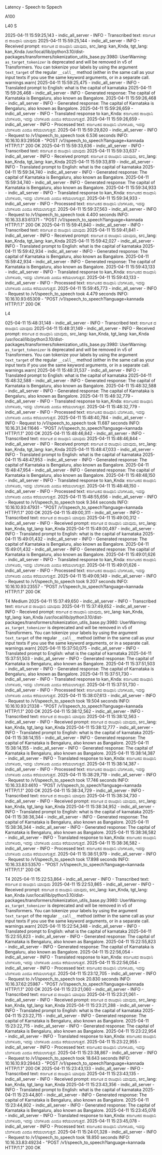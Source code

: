 Latency - Speech to Sppech


A100



L40 S

2025-04-11 15:59:25,143 - indic_all_server - INFO - Transcribed text: ಕರ್ನಾಟಕ ದ ರಾಜಧಾನಿ ಯಾವುದು
2025-04-11 15:59:25,144 - indic_all_server - INFO - Received prompt: ಕರ್ನಾಟಕ ದ ರಾಜಧಾನಿ ಯಾವುದು, src_lang: kan_Knda, tgt_lang: kan_Knda
/usr/local/lib/python3.10/dist-packages/transformers/tokenization_utils_base.py:3980: UserWarning: `as_target_tokenizer` is deprecated and will be removed in v5 of Transformers. You can tokenize your labels by using the argument `text_target` of the regular `__call__` method (either in the same call as your input texts if you use the same keyword arguments, or in a separate call.
  warnings.warn(
2025-04-11 15:59:25,475 - indic_all_server - INFO - Translated prompt to English: what is the capital of karnataka
2025-04-11 15:59:26,468 - indic_all_server - INFO - Generated response: The capital of Karnataka is Bengaluru, also known as Bangalore.
2025-04-11 15:59:26,468 - indic_all_server - INFO - Generated response: The capital of Karnataka is Bengaluru, also known as Bangalore.
2025-04-11 15:59:26,659 - indic_all_server - INFO - Translated response to kan_Knda: ಕರ್ನಾಟಕದ ರಾಜಧಾನಿ ಬೆಂಗಳೂರು, ಇದನ್ನು ಬೆಂಗಳೂರು ಎಂದೂ ಕರೆಯಲಾಗುತ್ತದೆ. 
2025-04-11 15:59:26,659 - indic_all_server - INFO - Processed text: ಕರ್ನಾಟಕದ ರಾಜಧಾನಿ ಬೆಂಗಳೂರು, ಇದನ್ನು ಬೆಂಗಳೂರು ಎಂದೂ ಕರೆಯಲಾಗುತ್ತದೆ. 
2025-04-11 15:59:29,820 - indic_all_server - INFO - Request to /v1/speech_to_speech took 6.536 seconds
INFO:     10.16.10.93:29508 - "POST /v1/speech_to_speech?language=kannada HTTP/1.1" 200 OK
2025-04-11 15:59:33,636 - indic_all_server - INFO - Transcribed text: ಕರ್ನಾಟಕ ದ ರಾಜಧಾನಿ ಯಾವುದು
2025-04-11 15:59:33,637 - indic_all_server - INFO - Received prompt: ಕರ್ನಾಟಕ ದ ರಾಜಧಾನಿ ಯಾವುದು, src_lang: kan_Knda, tgt_lang: kan_Knda
2025-04-11 15:59:33,819 - indic_all_server - INFO - Translated prompt to English: what is the capital of karnataka
2025-04-11 15:59:34,740 - indic_all_server - INFO - Generated response: The capital of Karnataka is Bengaluru, also known as Bangalore.
2025-04-11 15:59:34,740 - indic_all_server - INFO - Generated response: The capital of Karnataka is Bengaluru, also known as Bangalore.
2025-04-11 15:59:34,933 - indic_all_server - INFO - Translated response to kan_Knda: ಕರ್ನಾಟಕದ ರಾಜಧಾನಿ ಬೆಂಗಳೂರು, ಇದನ್ನು ಬೆಂಗಳೂರು ಎಂದೂ ಕರೆಯಲಾಗುತ್ತದೆ. 
2025-04-11 15:59:34,933 - indic_all_server - INFO - Processed text: ಕರ್ನಾಟಕದ ರಾಜಧಾನಿ ಬೆಂಗಳೂರು, ಇದನ್ನು ಬೆಂಗಳೂರು ಎಂದೂ ಕರೆಯಲಾಗುತ್ತದೆ. 
2025-04-11 15:59:37,563 - indic_all_server - INFO - Request to /v1/speech_to_speech took 4.400 seconds
INFO:     10.16.33.83:61371 - "POST /v1/speech_to_speech?language=kannada HTTP/1.1" 200 OK
2025-04-11 15:59:41,840 - indic_all_server - INFO - Transcribed text: ಕರ್ನಾಟಕ ದ ರಾಜಧಾನಿ ಯಾವುದು
2025-04-11 15:59:41,841 - indic_all_server - INFO - Received prompt: ಕರ್ನಾಟಕ ದ ರಾಜಧಾನಿ ಯಾವುದು, src_lang: kan_Knda, tgt_lang: kan_Knda
2025-04-11 15:59:42,027 - indic_all_server - INFO - Translated prompt to English: what is the capital of karnataka
2025-04-11 15:59:42,934 - indic_all_server - INFO - Generated response: The capital of Karnataka is Bengaluru, also known as Bangalore.
2025-04-11 15:59:42,934 - indic_all_server - INFO - Generated response: The capital of Karnataka is Bengaluru, also known as Bangalore.
2025-04-11 15:59:43,133 - indic_all_server - INFO - Translated response to kan_Knda: ಕರ್ನಾಟಕದ ರಾಜಧಾನಿ ಬೆಂಗಳೂರು, ಇದನ್ನು ಬೆಂಗಳೂರು ಎಂದೂ ಕರೆಯಲಾಗುತ್ತದೆ. 
2025-04-11 15:59:43,133 - indic_all_server - INFO - Processed text: ಕರ್ನಾಟಕದ ರಾಜಧಾನಿ ಬೆಂಗಳೂರು, ಇದನ್ನು ಬೆಂಗಳೂರು ಎಂದೂ ಕರೆಯಲಾಗುತ್ತದೆ. 
2025-04-11 15:59:45,773 - indic_all_server - INFO - Request to /v1/speech_to_speech took 4.479 seconds
INFO:     10.16.10.93:65309 - "POST /v1/speech_to_speech?language=kannada HTTP/1.1" 200 OK

L4 

025-04-11 15:48:31,148 - indic_all_server - INFO - Transcribed text: ಕರ್ನಾಟಕ ದ ರಾಜಧಾನಿ ಯಾವುದು
2025-04-11 15:48:31,149 - indic_all_server - INFO - Received prompt: ಕರ್ನಾಟಕ ದ ರಾಜಧಾನಿ ಯಾವುದು, src_lang: kan_Knda, tgt_lang: kan_Knda
/usr/local/lib/python3.10/dist-packages/transformers/tokenization_utils_base.py:3980: UserWarning: `as_target_tokenizer` is deprecated and will be removed in v5 of Transformers. You can tokenize your labels by using the argument `text_target` of the regular `__call__` method (either in the same call as your input texts if you use the same keyword arguments, or in a separate call.
  warnings.warn(
2025-04-11 15:48:31,537 - indic_all_server - INFO - Translated prompt to English: what is the capital of karnataka
2025-04-11 15:48:32,588 - indic_all_server - INFO - Generated response: The capital of Karnataka is Bengaluru, also known as Bangalore.
2025-04-11 15:48:32,588 - indic_all_server - INFO - Generated response: The capital of Karnataka is Bengaluru, also known as Bangalore.
2025-04-11 15:48:32,779 - indic_all_server - INFO - Translated response to kan_Knda: ಕರ್ನಾಟಕದ ರಾಜಧಾನಿ ಬೆಂಗಳೂರು, ಇದನ್ನು ಬೆಂಗಳೂರು ಎಂದೂ ಕರೆಯಲಾಗುತ್ತದೆ. 
2025-04-11 15:48:32,779 - indic_all_server - INFO - Processed text: ಕರ್ನಾಟಕದ ರಾಜಧಾನಿ ಬೆಂಗಳೂರು, ಇದನ್ನು ಬೆಂಗಳೂರು ಎಂದೂ ಕರೆಯಲಾಗುತ್ತದೆ. 
2025-04-11 15:48:40,784 - indic_all_server - INFO - Request to /v1/speech_to_speech took 11.687 seconds
INFO:     10.16.31.34:11646 - "POST /v1/speech_to_speech?language=kannada HTTP/1.1" 200 OK
2025-04-11 15:48:46,842 - indic_all_server - INFO - Transcribed text: ಕರ್ನಾಟಕ ದ ರಾಜಧಾನಿ ಯಾವುದು
2025-04-11 15:48:46,844 - indic_all_server - INFO - Received prompt: ಕರ್ನಾಟಕ ದ ರಾಜಧಾನಿ ಯಾವುದು, src_lang: kan_Knda, tgt_lang: kan_Knda
2025-04-11 15:48:47,033 - indic_all_server - INFO - Translated prompt to English: what is the capital of karnataka
2025-04-11 15:48:47,953 - indic_all_server - INFO - Generated response: The capital of Karnataka is Bengaluru, also known as Bangalore.
2025-04-11 15:48:47,954 - indic_all_server - INFO - Generated response: The capital of Karnataka is Bengaluru, also known as Bangalore.
2025-04-11 15:48:48,150 - indic_all_server - INFO - Translated response to kan_Knda: ಕರ್ನಾಟಕದ ರಾಜಧಾನಿ ಬೆಂಗಳೂರು, ಇದನ್ನು ಬೆಂಗಳೂರು ಎಂದೂ ಕರೆಯಲಾಗುತ್ತದೆ. 
2025-04-11 15:48:48,150 - indic_all_server - INFO - Processed text: ಕರ್ನಾಟಕದ ರಾಜಧಾನಿ ಬೆಂಗಳೂರು, ಇದನ್ನು ಬೆಂಗಳೂರು ಎಂದೂ ಕರೆಯಲಾಗುತ್ತದೆ. 
2025-04-11 15:48:55,656 - indic_all_server - INFO - Request to /v1/speech_to_speech took 9.344 seconds
INFO:     10.16.10.93:47931 - "POST /v1/speech_to_speech?language=kannada HTTP/1.1" 200 OK
2025-04-11 15:49:00,311 - indic_all_server - INFO - Transcribed text: ಕರ್ನಾಟಕ ದ ರಾಜಧಾನಿ ಯಾವುದು
2025-04-11 15:49:00,312 - indic_all_server - INFO - Received prompt: ಕರ್ನಾಟಕ ದ ರಾಜಧಾನಿ ಯಾವುದು, src_lang: kan_Knda, tgt_lang: kan_Knda
2025-04-11 15:49:00,497 - indic_all_server - INFO - Translated prompt to English: what is the capital of karnataka
2025-04-11 15:49:01,432 - indic_all_server - INFO - Generated response: The capital of Karnataka is Bengaluru, also known as Bangalore.
2025-04-11 15:49:01,432 - indic_all_server - INFO - Generated response: The capital of Karnataka is Bengaluru, also known as Bangalore.
2025-04-11 15:49:01,626 - indic_all_server - INFO - Translated response to kan_Knda: ಕರ್ನಾಟಕದ ರಾಜಧಾನಿ ಬೆಂಗಳೂರು, ಇದನ್ನು ಬೆಂಗಳೂರು ಎಂದೂ ಕರೆಯಲಾಗುತ್ತದೆ. 
2025-04-11 15:49:01,626 - indic_all_server - INFO - Processed text: ಕರ್ನಾಟಕದ ರಾಜಧಾನಿ ಬೆಂಗಳೂರು, ಇದನ್ನು ಬೆಂಗಳೂರು ಎಂದೂ ಕರೆಯಲಾಗುತ್ತದೆ. 
2025-04-11 15:49:09,149 - indic_all_server - INFO - Request to /v1/speech_to_speech took 9.207 seconds
INFO:     10.16.10.93:23557 - "POST /v1/speech_to_speech?language=kannada HTTP/1.1" 200 OK
 

T4 Medium
2025-04-11 15:37:49,650 - indic_all_server - INFO - Transcribed text: ಕರ್ನಾಟಕ ದ ರಾಜಧಾನಿ ಯಾವುದು
2025-04-11 15:37:49,652 - indic_all_server - INFO - Received prompt: ಕರ್ನಾಟಕ ದ ರಾಜಧಾನಿ ಯಾವುದು, src_lang: kan_Knda, tgt_lang: kan_Knda
/usr/local/lib/python3.10/dist-packages/transformers/tokenization_utils_base.py:3980: UserWarning: `as_target_tokenizer` is deprecated and will be removed in v5 of Transformers. You can tokenize your labels by using the argument `text_target` of the regular `__call__` method (either in the same call as your input texts if you use the same keyword arguments, or in a separate call.
  warnings.warn(
2025-04-11 15:37:50,075 - indic_all_server - INFO - Translated prompt to English: what is the capital of karnataka
2025-04-11 15:37:51,503 - indic_all_server - INFO - Generated response: The capital of Karnataka is Bengaluru, also known as Bangalore.
2025-04-11 15:37:51,503 - indic_all_server - INFO - Generated response: The capital of Karnataka is Bengaluru, also known as Bangalore.
2025-04-11 15:37:51,730 - indic_all_server - INFO - Translated response to kan_Knda: ಕರ್ನಾಟಕದ ರಾಜಧಾನಿ ಬೆಂಗಳೂರು, ಇದನ್ನು ಬೆಂಗಳೂರು ಎಂದೂ ಕರೆಯಲಾಗುತ್ತದೆ. 
2025-04-11 15:37:51,730 - indic_all_server - INFO - Processed text: ಕರ್ನಾಟಕದ ರಾಜಧಾನಿ ಬೆಂಗಳೂರು, ಇದನ್ನು ಬೆಂಗಳೂರು ಎಂದೂ ಕರೆಯಲಾಗುತ್ತದೆ. 
2025-04-11 15:38:07,613 - indic_all_server - INFO - Request to /v1/speech_to_speech took 19.504 seconds
INFO:     10.16.10.93:21338 - "POST /v1/speech_to_speech?language=kannada HTTP/1.1" 200 OK
2025-04-11 15:38:12,562 - indic_all_server - INFO - Transcribed text: ಕರ್ನಾಟಕ ದ ರಾಜಧಾನಿ ಯಾವುದು
2025-04-11 15:38:12,563 - indic_all_server - INFO - Received prompt: ಕರ್ನಾಟಕ ದ ರಾಜಧಾನಿ ಯಾವುದು, src_lang: kan_Knda, tgt_lang: kan_Knda
2025-04-11 15:38:12,777 - indic_all_server - INFO - Translated prompt to English: what is the capital of karnataka
2025-04-11 15:38:14,155 - indic_all_server - INFO - Generated response: The capital of Karnataka is Bengaluru, also known as Bangalore.
2025-04-11 15:38:14,155 - indic_all_server - INFO - Generated response: The capital of Karnataka is Bengaluru, also known as Bangalore.
2025-04-11 15:38:14,387 - indic_all_server - INFO - Translated response to kan_Knda: ಕರ್ನಾಟಕದ ರಾಜಧಾನಿ ಬೆಂಗಳೂರು, ಇದನ್ನು ಬೆಂಗಳೂರು ಎಂದೂ ಕರೆಯಲಾಗುತ್ತದೆ. 
2025-04-11 15:38:14,387 - indic_all_server - INFO - Processed text: ಕರ್ನಾಟಕದ ರಾಜಧಾನಿ ಬೆಂಗಳೂರು, ಇದನ್ನು ಬೆಂಗಳೂರು ಎಂದೂ ಕರೆಯಲಾಗುತ್ತದೆ. 
2025-04-11 15:38:29,719 - indic_all_server - INFO - Request to /v1/speech_to_speech took 17.746 seconds
INFO:     10.16.33.83:4610 - "POST /v1/speech_to_speech?language=kannada HTTP/1.1" 200 OK
2025-04-11 15:38:34,729 - indic_all_server - INFO - Transcribed text: ಕರ್ನಾಟಕ ದ ರಾಜಧಾನಿ ಯಾವುದು
2025-04-11 15:38:34,730 - indic_all_server - INFO - Received prompt: ಕರ್ನಾಟಕ ದ ರಾಜಧಾನಿ ಯಾವುದು, src_lang: kan_Knda, tgt_lang: kan_Knda
2025-04-11 15:38:34,952 - indic_all_server - INFO - Translated prompt to English: what is the capital of karnataka
2025-04-11 15:38:36,344 - indic_all_server - INFO - Generated response: The capital of Karnataka is Bengaluru, also known as Bangalore.
2025-04-11 15:38:36,344 - indic_all_server - INFO - Generated response: The capital of Karnataka is Bengaluru, also known as Bangalore.
2025-04-11 15:38:36,582 - indic_all_server - INFO - Translated response to kan_Knda: ಕರ್ನಾಟಕದ ರಾಜಧಾನಿ ಬೆಂಗಳೂರು, ಇದನ್ನು ಬೆಂಗಳೂರು ಎಂದೂ ಕರೆಯಲಾಗುತ್ತದೆ. 
2025-04-11 15:38:36,582 - indic_all_server - INFO - Processed text: ಕರ್ನಾಟಕದ ರಾಜಧಾನಿ ಬೆಂಗಳೂರು, ಇದನ್ನು ಬೆಂಗಳೂರು ಎಂದೂ ಕರೆಯಲಾಗುತ್ತದೆ. 
2025-04-11 15:38:51,979 - indic_all_server - INFO - Request to /v1/speech_to_speech took 17.898 seconds
INFO:     10.16.33.83:53570 - "POST /v1/speech_to_speech?language=kannada HTTP/1.1" 200 OK
 



T4 
2025-04-11 15:22:53,864 - indic_all_server - INFO - Transcribed text: ಕರ್ನಾಟಕ ದ ರಾಜಧಾನಿ ಯಾವುದು
2025-04-11 15:22:53,865 - indic_all_server - INFO - Received prompt: ಕರ್ನಾಟಕ ದ ರಾಜಧಾನಿ ಯಾವುದು, src_lang: kan_Knda, tgt_lang: kan_Knda
/usr/local/lib/python3.10/dist-packages/transformers/tokenization_utils_base.py:3980: UserWarning: `as_target_tokenizer` is deprecated and will be removed in v5 of Transformers. You can tokenize your labels by using the argument `text_target` of the regular `__call__` method (either in the same call as your input texts if you use the same keyword arguments, or in a separate call.
  warnings.warn(
2025-04-11 15:22:54,348 - indic_all_server - INFO - Translated prompt to English: what is the capital of karnataka
2025-04-11 15:22:55,823 - indic_all_server - INFO - Generated response: The capital of Karnataka is Bengaluru, also known as Bangalore.
2025-04-11 15:22:55,823 - indic_all_server - INFO - Generated response: The capital of Karnataka is Bengaluru, also known as Bangalore.
2025-04-11 15:22:56,054 - indic_all_server - INFO - Translated response to kan_Knda: ಕರ್ನಾಟಕದ ರಾಜಧಾನಿ ಬೆಂಗಳೂರು, ಇದನ್ನು ಬೆಂಗಳೂರು ಎಂದೂ ಕರೆಯಲಾಗುತ್ತದೆ. 
2025-04-11 15:22:56,054 - indic_all_server - INFO - Processed text: ಕರ್ನಾಟಕದ ರಾಜಧಾನಿ ಬೆಂಗಳೂರು, ಇದನ್ನು ಬೆಂಗಳೂರು ಎಂದೂ ಕರೆಯಲಾಗುತ್ತದೆ. 
2025-04-11 15:23:12,705 - indic_all_server - INFO - Request to /v1/speech_to_speech took 20.830 seconds
INFO:     10.16.37.62:25987 - "POST /v1/speech_to_speech?language=kannada HTTP/1.1" 200 OK
2025-04-11 15:23:21,060 - indic_all_server - INFO - Transcribed text: ಕರ್ನಾಟಕ ದ ರಾಜಧಾನಿ ಯಾವುದು
2025-04-11 15:23:21,061 - indic_all_server - INFO - Received prompt: ಕರ್ನಾಟಕ ದ ರಾಜಧಾನಿ ಯಾವುದು, src_lang: kan_Knda, tgt_lang: kan_Knda
2025-04-11 15:23:21,288 - indic_all_server - INFO - Translated prompt to English: what is the capital of karnataka
2025-04-11 15:23:22,715 - indic_all_server - INFO - Generated response: The capital of Karnataka is Bengaluru, also known as Bangalore.
2025-04-11 15:23:22,715 - indic_all_server - INFO - Generated response: The capital of Karnataka is Bengaluru, also known as Bangalore.
2025-04-11 15:23:22,954 - indic_all_server - INFO - Translated response to kan_Knda: ಕರ್ನಾಟಕದ ರಾಜಧಾನಿ ಬೆಂಗಳೂರು, ಇದನ್ನು ಬೆಂಗಳೂರು ಎಂದೂ ಕರೆಯಲಾಗುತ್ತದೆ. 
2025-04-11 15:23:22,955 - indic_all_server - INFO - Processed text: ಕರ್ನಾಟಕದ ರಾಜಧಾನಿ ಬೆಂಗಳೂರು, ಇದನ್ನು ಬೆಂಗಳೂರು ಎಂದೂ ಕರೆಯಲಾಗುತ್ತದೆ. 
2025-04-11 15:23:38,867 - indic_all_server - INFO - Request to /v1/speech_to_speech took 18.643 seconds
INFO:     10.16.10.93:29443 - "POST /v1/speech_to_speech?language=kannada HTTP/1.1" 200 OK
2025-04-11 15:23:43,133 - indic_all_server - INFO - Transcribed text: ಕರ್ನಾಟಕ ದ ರಾಜಧಾನಿ ಯಾವುದು
2025-04-11 15:23:43,135 - indic_all_server - INFO - Received prompt: ಕರ್ನಾಟಕ ದ ರಾಜಧಾನಿ ಯಾವುದು, src_lang: kan_Knda, tgt_lang: kan_Knda
2025-04-11 15:23:43,356 - indic_all_server - INFO - Translated prompt to English: what is the capital of karnataka
2025-04-11 15:23:44,801 - indic_all_server - INFO - Generated response: The capital of Karnataka is Bengaluru, also known as Bangalore.
2025-04-11 15:23:44,802 - indic_all_server - INFO - Generated response: The capital of Karnataka is Bengaluru, also known as Bangalore.
2025-04-11 15:23:45,078 - indic_all_server - INFO - Translated response to kan_Knda: ಕರ್ನಾಟಕದ ರಾಜಧಾನಿ ಬೆಂಗಳೂರು, ಇದನ್ನು ಬೆಂಗಳೂರು ಎಂದೂ ಕರೆಯಲಾಗುತ್ತದೆ. 
2025-04-11 15:23:45,078 - indic_all_server - INFO - Processed text: ಕರ್ನಾಟಕದ ರಾಜಧಾನಿ ಬೆಂಗಳೂರು, ಇದನ್ನು ಬೆಂಗಳೂರು ಎಂದೂ ಕರೆಯಲಾಗುತ್ತದೆ. 
2025-04-11 15:24:01,328 - indic_all_server - INFO - Request to /v1/speech_to_speech took 18.850 seconds
INFO:     10.16.33.83:49234 - "POST /v1/speech_to_speech?language=kannada HTTP/1.1" 200 OK